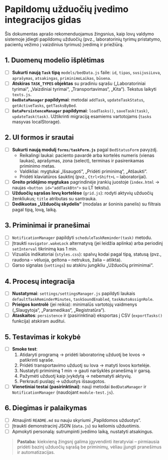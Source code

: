 # Papildomų užduočių įvedimo integracijos gidas

Šis dokumentas aprašo rekomenduojamus žingsnius, kaip lovų valdymo sistemoje įdiegti papildomų užduočių (pvz., laboratorinių tyrimų pristatymo, pacientų vežimo į vaizdinius tyrimus) įvedimą ir priežiūrą.

## 1. Duomenų modelio išplėtimas
- [ ] **Sukurti naują `Task` tipą** `models/bedData.js` faile: `id`, `tipas`, `susijusiLova`, `aprašymas`, `atsakingas`, `priminimoLaikas`, `būsena`.
- [ ] **Atskiras `TASK_TYPES` objektas** su pradiniu sąrašu („Laboratoriniai tyrimai“, „Vaizdiniai tyrimai“, „Transportavimas“, „Kita“). Tekstus laikyti `texts.js`.
- [ ] **`BedDataManager` papildymai**: metodai `addTask`, `updateTaskStatus`, `getActiveTasks`, `getTasksByBed`.
- [ ] **`DataPersistenceManager` papildymai**: `loadTasks()`, `saveTask(task)`, `updateTask(task)`. Užtikrinti migraciją esamiems vartotojams (`tasks` masyvas localStorage).

## 2. UI formos ir srautai
- [ ] **Sukurti naują modulį `forms/taskForm.js`** pagal `BedStatusForm` pavyzdį.
  - Reikalingi laukai: paciento pavardė arba kortelės numeris (vienas laukas), aprašymas, zona (select), terminas ir pasirenkamas priminimo metas.
  - Valdikliai: mygtukai „Išsaugoti“, „Pridėti priminimą“, „Atšaukti“.
  - Pridėti klaviatūros šauktinį (pvz., `Ctrl+Shift+L` – laboratorijai).
- [ ] **Greito pridėjimo mygtukas** pagrindinėje įrankių juostoje (`index.html` → naujas `<button id="addTaskBtn">` su LT tekstu).
- [ ] **Užduočių sąrašas lovų kortelėse** (`grid.js`): rodyti aktyvių užduočių ženkliukus; `title` atributas su santrauka.
- [ ] **Dedikuotas „Užduočių skydelis“** (modalas ar šoninis panelis) su filtrais pagal tipą, lovą, laiką.

## 3. Priminimai ir pranešimai
- [ ] `NotificationManager` papildyti `scheduleTaskReminder(task)` metodu.
- [ ] Įtraukti `navigator.wakeLock` alternatyvą (jei leidžia aplinka) arba periodinį `setInterval` tikrinimą kas 1 min.
- [ ] Vizualūs indikatoriai (`styles.css`): spalvų kodai pagal tipą, statusą (pvz., raudona – vėluoja, geltona – netrukus, žalia – atlikta).
- [ ] Garso signalas (`settings`) su atskiru jungikliu „Užduočių priminimai“.

## 4. Procesų integracija
- [ ] **Nustatymai**: `settings/settingsManager.js` papildyti laukais `defaultTaskReminderMinutes`, `taskSoundEnabled`, `taskAutoAssignRole`.
- [ ] **Prieigos kontrolė** (jei reikia): minimalūs vartotojų vaidmenys („Slaugytoja“, „Paramedikas“, „Registratūra“).
- [ ] **Ataskaitos**: `persistence` ir (pasirinktinai) eksportas į CSV (`exportTasks()` funkcija) atskiram auditui.

## 5. Testavimas ir kokybė
- [ ] **Smoke test**:
  1. Atidaryti programą → pridėti laboratorinę užduotį be lovos → patikrinti sąraše.
  2. Pridėti transportavimo užduotį su lova → matyti lovos kortelėje.
  3. Nustatyti priminimą 1 min → gauti naršyklės pranešimą ir garsą.
  4. Pažymėti užduotį kaip įvykdytą → nebematyti aktyvių.
  5. Perkrauti puslapį → užduotys išsaugotos.
- [ ] **Vienetiniai testai (pasirinktinai)**: nauji metodai `BedDataManager` ir `NotificationManager` (naudojant `module-test.js`).

## 6. Diegimas ir palaikymas
- [ ] Atnaujinti `README.md` su nauju skyriumi „Papildomos užduotys“.
- [ ] Įtraukti demonstracinį JSON (`data.js`) su keliomis užduotimis.
- [ ] Apmokyti personalą: sutrumpinti įvedimo laiką, nustatyti atsakingus.

> **Pastaba:** kiekvieną žingsnį galima įgyvendinti iteratyviai – pirmiausia pridėti bazinį užduočių sąrašą be priminimų, vėliau įjungti pranešimus ir automatizacijas.
